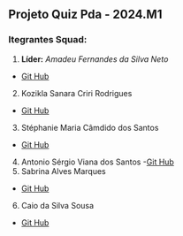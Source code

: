 ## Projeto Quiz Pda - 2024.M1

### Itegrantes Squad:
1. **Líder:** _Amadeu Fernandes da Silva Neto_
- [Git Hub](#)
2. Kozikla Sanara Criri Rodrigues
- [Git Hub](#)
3. Stéphanie Maria Câmdido dos Santos
- [Git Hub](#)
4. Antonio Sérgio Viana dos Santos
-[Git Hub](https://github.com/web-development-ser)
5. Sabrina Alves Marques
- [Git Hub](#)
6. Caio da Silva Sousa
- [Git Hub](#)